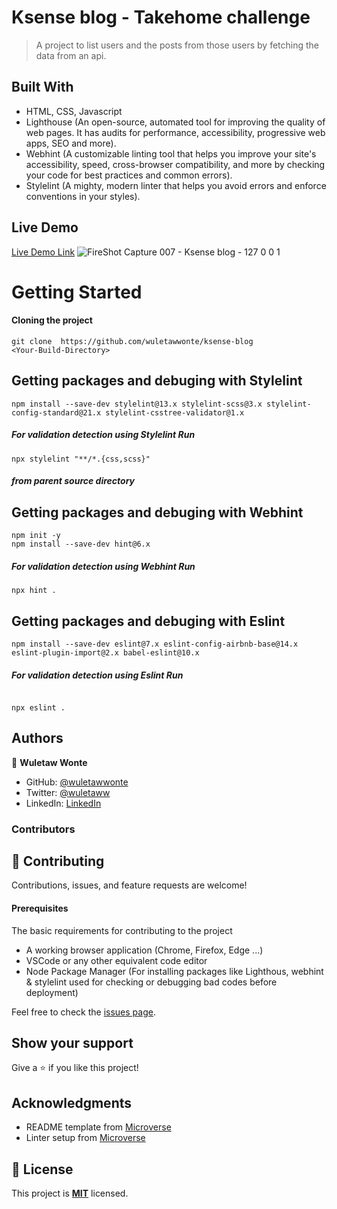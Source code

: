 # Ksense blog - Takehome challenge

> A project to list users and the posts from those users by fetching the data from an api. 

## Built With
- HTML, CSS, Javascript
- Lighthouse (An open-source, automated tool for improving the quality of web pages. It has audits for performance, accessibility, progressive web apps, SEO and more).
- Webhint (A customizable linting tool that helps you improve your site's accessibility, speed, cross-browser compatibility, and more by checking your code for best practices and common errors).
- Stylelint (A mighty, modern linter that helps you avoid errors and enforce conventions in your styles).

## Live Demo
[Live Demo Link](https://wuletawwonte.github.io/ksense-blog/)
![FireShot Capture 007 - Ksense blog - 127 0 0 1](https://user-images.githubusercontent.com/12524453/197502019-426e90c4-303d-47e7-8bbb-a258fc6fbf66.png)

# Getting Started

#### Cloning the project

```
git clone  https://github.com/wuletawwonte/ksense-blog 
<Your-Build-Directory>
```

## Getting packages and debuging with Stylelint

```
npm install --save-dev stylelint@13.x stylelint-scss@3.x stylelint-config-standard@21.x stylelint-csstree-validator@1.x
```

##### For validation detection using Stylelint Run

```
npx stylelint "**/*.{css,scss}"
```

##### from parent source directory

## Getting packages and debuging with Webhint

```
npm init -y
npm install --save-dev hint@6.x
```

##### For validation detection using Webhint Run

```
npx hint .
```

## Getting packages and debuging with Eslint

```
npm install --save-dev eslint@7.x eslint-config-airbnb-base@14.x eslint-plugin-import@2.x babel-eslint@10.x

```

##### For validation detection using Eslint Run

```

npx eslint .

```

## Authors

👤 **Wuletaw Wonte**

- GitHub: [@wuletawwonte](https://github.com/wuletawwonte)
- Twitter: [@wuletaww](https://twitter.com/wuletaww)
- LinkedIn: [LinkedIn](https://linkedin.com/in/wuletaw-wonte)
### Contributors


## 🤝 Contributing

Contributions, issues, and feature requests are welcome!
#### Prerequisites

The basic requirements for contributing to the project

- A working browser application (Chrome, Firefox, Edge ...)
- VSCode or any other equivalent code editor
- Node Package Manager (For installing packages like Lighthous, webhint & stylelint used for checking or debugging bad codes before deployment)


Feel free to check the [issues page](../../issues/).

## Show your support

Give a ⭐️ if you like this project!

## Acknowledgments

- README template from [Microverse](https://github.com/microverseinc/readme-template)
- Linter setup from [Microverse](https://github.com/microverseinc/linters-config/tree/master/html-css)

## 📝 License

This project is **[MIT](./LICENSE.md)** licensed.
